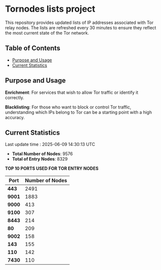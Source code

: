 # Tornodes lists project

This repository provides updated lists of IP addresses associated with Tor relay nodes. The lists are refreshed every 30 minutes to ensure they reflect the most current state of the Tor network.

## Table of Contents

- [Purpose and Usage](#purpose-and-usage)
- [Current Statistics](#current-statistics)


## Purpose and Usage

**Enrichment**: For services that wish to allow Tor traffic or identify it correctly.

**Blacklisting**: For those who want to block or control Tor traffic, understanding which IPs belong to Tor can be a starting point with a high accuracy.

## Current Statistics

Last update time : 2025-06-09 14:30:13 UTC

- **Total Number of Nodes**: 9576
- **Total of Entry Nodes**: 8329

**TOP 10 PORTS USED FOR TOR ENTRY NODES**

| **Port** | **Number of Nodes** |
|------|-----------------|
| **443**   | 2491  |
| **9001**   | 1883  |
| **9000**   | 413  |
| **9100**   | 307  |
| **8443**   | 214  |
| **80**   | 209  |
| **9002**   | 158  |
| **143**   | 155  |
| **110**   | 142  |
| **7430**   | 110  |

